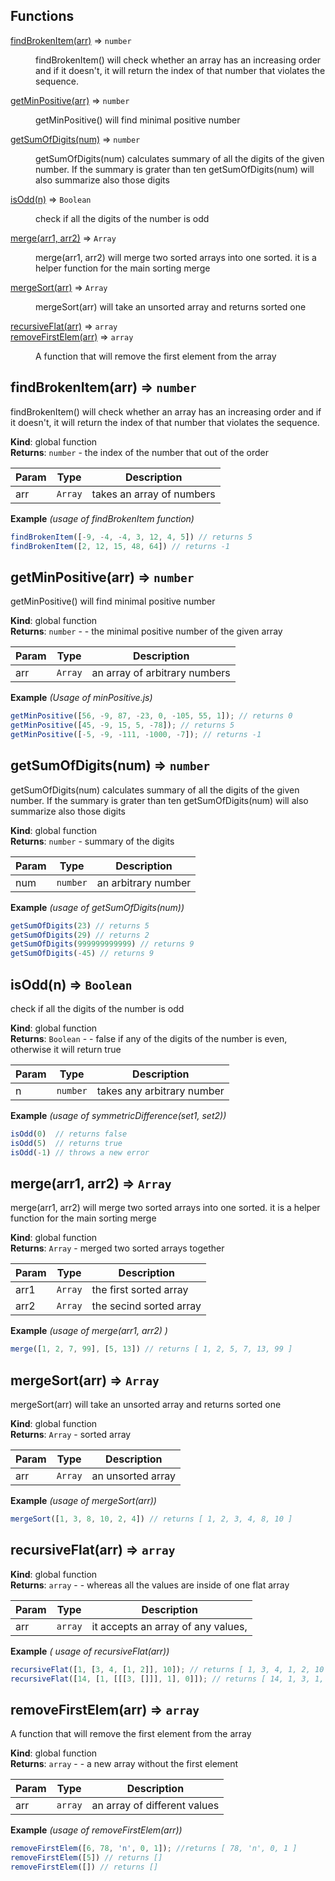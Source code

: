 ## Functions

<dl>
<dt><a href="#findBrokenItem">findBrokenItem(arr)</a> ⇒ <code>number</code></dt>
<dd><p>findBrokenItem() will check whether an array has an increasing order and if it doesn&#39;t, it will return the index of that number that violates the sequence.</p>
</dd>
<dt><a href="#getMinPositive">getMinPositive(arr)</a> ⇒ <code>number</code></dt>
<dd><p>getMinPositive() will find minimal positive number</p>
</dd>
<dt><a href="#getSumOfDigits">getSumOfDigits(num)</a> ⇒ <code>number</code></dt>
<dd><p>getSumOfDigits(num) calculates summary of all the digits of the given number. If the summary is grater than ten getSumOfDigits(num) will also summarize also those digits</p>
</dd>
<dt><a href="#isOdd">isOdd(n)</a> ⇒ <code>Boolean</code></dt>
<dd><p>check if all the digits of the number is odd</p>
</dd>
<dt><a href="#merge">merge(arr1, arr2)</a> ⇒ <code>Array</code></dt>
<dd><p>merge(arr1, arr2) will merge two sorted arrays into one sorted. it is a helper function for the main sorting merge</p>
</dd>
<dt><a href="#mergeSort">mergeSort(arr)</a> ⇒ <code>Array</code></dt>
<dd><p>mergeSort(arr) will take an unsorted array and returns sorted one</p>
</dd>
<dt><a href="#recursiveFlat">recursiveFlat(arr)</a> ⇒ <code>array</code></dt>
<dd></dd>
<dt><a href="#removeFirstElem">removeFirstElem(arr)</a> ⇒ <code>array</code></dt>
<dd><p>A function that will remove the first element from the array</p>
</dd>
</dl>

<a name="findBrokenItem"></a>

## findBrokenItem(arr) ⇒ <code>number</code>
findBrokenItem() will check whether an array has an increasing order and if it doesn't, it will return the index of that number that violates the sequence.

**Kind**: global function  
**Returns**: <code>number</code> - the index of the number that out of the order  

| Param | Type | Description |
| --- | --- | --- |
| arr | <code>Array</code> | takes an array of numbers |

**Example** *(usage of findBrokenItem function)*  
```js
findBrokenItem([-9, -4, -4, 3, 12, 4, 5]) // returns 5
findBrokenItem([2, 12, 15, 48, 64]) // returns -1
```
<a name="getMinPositive"></a>

## getMinPositive(arr) ⇒ <code>number</code>
getMinPositive() will find minimal positive number

**Kind**: global function  
**Returns**: <code>number</code> - - the minimal positive number of the given array  

| Param | Type | Description |
| --- | --- | --- |
| arr | <code>Array</code> | an array of arbitrary numbers |

**Example** *(Usage of minPositive.js)*  
```js
getMinPositive([56, -9, 87, -23, 0, -105, 55, 1]); // returns 0
getMinPositive([45, -9, 15, 5, -78]); // returns 5
getMinPositive([-5, -9, -111, -1000, -7]); // returns -1
```
<a name="getSumOfDigits"></a>

## getSumOfDigits(num) ⇒ <code>number</code>
getSumOfDigits(num) calculates summary of all the digits of the given number. If the summary is grater than ten getSumOfDigits(num) will also summarize also those digits

**Kind**: global function  
**Returns**: <code>number</code> - summary of the digits  

| Param | Type | Description |
| --- | --- | --- |
| num | <code>number</code> | an arbitrary number |

**Example** *(usage of getSumOfDigits(num))*  
```js
getSumOfDigits(23) // returns 5
getSumOfDigits(29) // returns 2
getSumOfDigits(999999999999) // returns 9
getSumOfDigits(-45) // returns 9
```
<a name="isOdd"></a>

## isOdd(n) ⇒ <code>Boolean</code>
check if all the digits of the number is odd

**Kind**: global function  
**Returns**: <code>Boolean</code> - - false if any of the digits of the number is even, otherwise it will return true  

| Param | Type | Description |
| --- | --- | --- |
| n | <code>number</code> | takes any arbitrary number |

**Example** *(usage of symmetricDifference(set1, set2))*  
```js
isOdd(0)  // returns false
isOdd(5)  // returns true
isOdd(-1) // throws a new error
```
<a name="merge"></a>

## merge(arr1, arr2) ⇒ <code>Array</code>
merge(arr1, arr2) will merge two sorted arrays into one sorted. it is a helper function for the main sorting merge

**Kind**: global function  
**Returns**: <code>Array</code> - merged two sorted arrays together  

| Param | Type | Description |
| --- | --- | --- |
| arr1 | <code>Array</code> | the first sorted array |
| arr2 | <code>Array</code> | the secind sorted array |

**Example** *(usage of merge(arr1, arr2) )*  
```js
merge([1, 2, 7, 99], [5, 13]) // returns [ 1, 2, 5, 7, 13, 99 ]
```
<a name="mergeSort"></a>

## mergeSort(arr) ⇒ <code>Array</code>
mergeSort(arr) will take an unsorted array and returns sorted one

**Kind**: global function  
**Returns**: <code>Array</code> - sorted array  

| Param | Type | Description |
| --- | --- | --- |
| arr | <code>Array</code> | an unsorted array |

**Example** *(usage of mergeSort(arr))*  
```js
mergeSort([1, 3, 8, 10, 2, 4]) // returns [ 1, 2, 3, 4, 8, 10 ]
```
<a name="recursiveFlat"></a>

## recursiveFlat(arr) ⇒ <code>array</code>
**Kind**: global function  
**Returns**: <code>array</code> - - whereas all the values are inside of one flat array  

| Param | Type | Description |
| --- | --- | --- |
| arr | <code>array</code> | it accepts an array of any values, |

**Example** *( usage of recursiveFlat(arr))*  
```js
recursiveFlat([1, [3, 4, [1, 2]], 10]); // returns [ 1, 3, 4, 1, 2, 10 ]
recursiveFlat([14, [1, [[[3, []]], 1], 0]]); // returns [ 14, 1, 3, 1, 0 ]
```
<a name="removeFirstElem"></a>

## removeFirstElem(arr) ⇒ <code>array</code>
A function that will remove the first element from the array

**Kind**: global function  
**Returns**: <code>array</code> - - a new array without the first element  

| Param | Type | Description |
| --- | --- | --- |
| arr | <code>array</code> | an array of different values |

**Example** *(usage of removeFirstElem(arr))*  
```js
removeFirstElem([6, 78, 'n', 0, 1]); //returns [ 78, 'n', 0, 1 ]
removeFirstElem([5]) // returns []
removeFirstElem([]) // returns []
```
